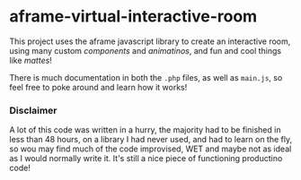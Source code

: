 # aframe-virtual-interactive-room

This project uses the aframe javascript library to create an interactive room, using many custom *components* and *animatinos*, and fun and cool things like *mattes*!

There is much documentation in both the `.php` files, as well as `main.js`, so feel free to poke around and learn how it works!

### Disclaimer

A lot of this code was written in a  hurry, the majority had to be finished in less than 48 hours, on a library I had never used, and had to learn on the fly, so wou may find much of the code improvised, WET and maybe not as ideal as I would normally write it. It's still a nice piece of functioning productino code!
